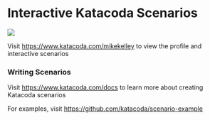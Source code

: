 # Interactive Katacoda Scenarios

[![](http://shields.katacoda.com/katacoda/mikekelley/count.svg)](https://www.katacoda.com/mikekelley "Get your profile on Katacoda.com")

Visit https://www.katacoda.com/mikekelley to view the profile and interactive scenarios

### Writing Scenarios
Visit https://www.katacoda.com/docs to learn more about creating Katacoda scenarios

For examples, visit https://github.com/katacoda/scenario-example
